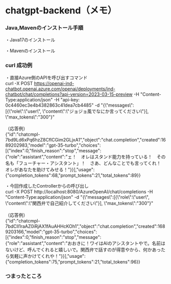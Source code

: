 # chatgpt-backend（メモ）

### Java,Mavenのインストール手順
・Java17のインストール<br>

・Mavenのインストール<br>


### curl 成功例
・直接Azure側のAPIを呼び出すコマンド<br>
curl -X POST https://openai-ind-chatbot.openai.azure.com/openai/deployments/ind-chatbot/chat/completions?api-version=2023-03-15-preview -H "Content-Type:application/json" -H "api-key: 0c4460ec3e4b4382863c41dea7cb4485" -d "{\\"messages\\":[{\\"role\\":\\"user\\", \\"content\\":\\"ジョジョ風でなにか言ってください\\"}], \\"max_tokens\\":"300"}"
<br><br>
（応答例）<br>
{"id":"chatcmpl-7bd9Ld6xPq6hzZ8CflCGim2GLjxA1","object":"chat.completion","created":1689202983,"model":"gpt-35-turbo","choices":[{"index":0,"finish_reason":"stop","message":{"role":"assistant","content":"ェ！　オレはスタンド能力を持っている！　その名も「フューチャー・アシスタント」！　さあ、どんなことでも言ってくれ！　オレがあなたを助けてみせる！"}}],"usage":{"completion_tokens":68,"prompt_tokens":21,"total_tokens":89}}

・今回作成したControllerからの呼び出し<br>
curl -X POST http://localhost:8080/AzureOpenAI/chat/completions -H "Content-Type:application/json" -d "{\\"messages\\":[{\\"role\\":\\"user\\", \\"content\\":\\"関西弁で自己紹介してください\\"}], \\"max_tokens\\":"300"}"
<br><br>
（応答例）<br>
{"id":"chatcmpl-7bdCIl1raAZ0iRjAX1fAuAHHcKOh1","object":"chat.completion","created":1689203166,"model":"gpt-35-turbo","choices":[{"index":0,"finish_reason":"stop","message":{"role":"assistant","content":"おおきに！ワイはAIのアシスタントやで。名前はないけど、呼んでくれると嬉しいで。関西弁で話すのが得意やから、何かあったら気軽に声かけてくれや！"}}],"usage":{"completion_tokens":75,"prompt_tokens":21,"total_tokens":96}}

### つまったところ
